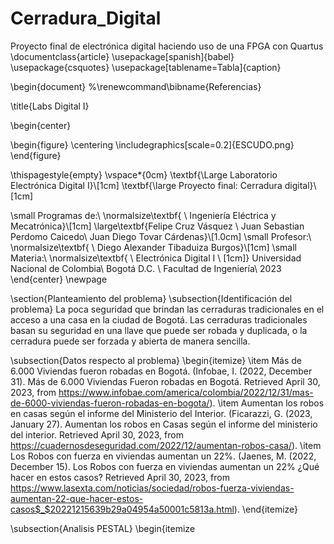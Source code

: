 # Cerradura_Digital
Proyecto final de electrónica digital haciendo uso de una FPGA con Quartus
\documentclass{article}
\usepackage[spanish]{babel}
\usepackage{csquotes}
\usepackage[tablename=Tabla]{caption}

\begin{document}
%\renewcommand\bibname{Referencias}

\title{Labs Digital I}

\begin{center}

\begin{figure}
\centering
\includegraphics[scale=0.2]{ESCUDO.png} 
\end{figure}

\thispagestyle{empty} \vspace*{0cm} \textbf{\Large Laboratorio Electrónica Digital I}\\[1cm]
\textbf{\large Proyecto final: Cerradura digital}\\[1cm]

\small Programas de:\\
\normalsize\textbf{ \\ Ingeniería Eléctrica y Mecatrónica}\\[1cm]
\large\textbf{Felipe Cruz Vásquez \\
Juan Sebastian Perdomo Caicedo\\
Juan Diego Tovar Cárdenas}\\[1.0cm]
\small Profesor:\\
\normalsize\textbf{ \\ Diego Alexander Tibaduiza Burgos}\\[1cm]
\small Materia:\\
\normalsize\textbf{ \\ Electrónica Digital I \\ [1cm]}
Universidad Nacional de Colombia\\
Bogotá D.C. \\
Facultad de Ingeniería\\
2023
\end{center}
\newpage

\section{Planteamiento del problema}
\subsection{Identificación del problema}
La poca seguridad que brindan las cerraduras tradicionales en el acceso a una casa en la ciudad de Bogotá. Las cerraduras tradicionales basan su seguridad en una llave que puede ser robada y duplicada, o la cerradura puede ser forzada y abierta de manera sencilla.

\subsection{Datos respecto al problema}
\begin{itemize}
    \item Más de 6.000 Viviendas fueron robadas en Bogotá. (Infobae, I. (2022, December 31). Más de 6.000 Viviendas Fueron robadas en Bogotá. Retrieved April 30, 2023, from https://www.infobae.com/america/colombia/2022/12/31/mas-de-6000-viviendas-fueron-robadas-en-bogota/).
    \item Aumentan los robos en casas según el informe del Ministerio del Interior. (Ficarazzi, G. (2023, January 27). Aumentan los robos en Casas según el informe del ministerio del interior. Retrieved April 30, 2023, from https://cuadernosdeseguridad.com/2022/12/aumentan-robos-casa/).
    \item Los Robos con fuerza en viviendas aumentan un $22\%$. (Jaenes, M. (2022, December 15). Los Robos con fuerza en viviendas aumentan un $22\%$ ¿Qué hacer en estos casos? Retrieved April 30, 2023, from https://www.lasexta.com/noticias/sociedad/robos-fuerza-viviendas-aumentan-22-que-hacer-estos-casos$_$20221215639b29a04954a50001c5813a.html).
\end{itemize}

\subsection{Analisis PESTAL}
\begin{itemize

